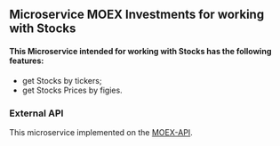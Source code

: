 ## Microservice MOEX Investments for working with Stocks

#### This Microservice intended for working with Stocks has the following features:

* get Stocks by tickers;
* get Stocks Prices by figies.

### External API
This microservice implemented on the [MOEX-API](https://www.moex.com/a1523).